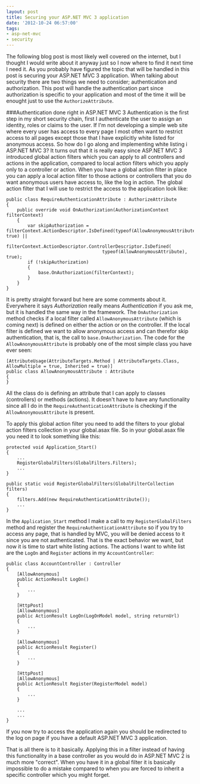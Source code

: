 ```yaml
---
layout: post
title: Securing your ASP.NET MVC 3 application
date: '2012-10-24 06:57:00'
tags:
- asp-net-mvc
- security
---
```


The following blog post is most likely well covered on the internet, but I thought I would write about it anyway just so I now where to find it next time I need it. As you probably have figured the topic that will be handled in this post is securing your ASP.NET MVC 3 application. When talking about security there are two things we need to consider; authentication and authorization. This post will handle the authentication part since authorization is specific to your application and most of the time it will be enought just to use the `AuthorizeAttribute`.

###Authentication done right in ASP.NET MVC 3
Authentication is the first step in my short security chain, first I authenticate the user to assign an identity, roles or claims to the user. If I'm not developing a simple web site where every user has access to every page I most often want to restrict access to all pages except those that I have explicitly white listed for anonymous access. So how do I go along and implementing white listing i ASP.NET MVC 3? It turns out that it is really easy since ASP.NET MVC 3 introduced global action filters which you can apply to all controllers and actions in the application, compared to local action filters which you apply only to a controller or action. When you have a global action filter in place you can apply a local action filter to those actions or controllers that you do want anonymous users have access to, like the log in action. The global action filter that I will use to restrict the access to the application look like:

    public class RequireAuthenticationAttribute : AuthorizeAttribute
    {
        public override void OnAuthorization(AuthorizationContext filterContext)
        {
            var skipAuthorization = filterContext.ActionDescriptor.IsDefined(typeof(AllowAnonymousAttribute), true) ||
                                    filterContext.ActionDescriptor.ControllerDescriptor.IsDefined(
                                        typeof(AllowAnonymousAttribute), true);
            if (!skipAuthorization)
            {
                base.OnAuthorization(filterContext);
            }
        }
    }
	
It is pretty straight forward but here are some comments about it. Everywhere it says *Authorization* really means *Authentication* if you ask me, but it is handled the same way in the framework. The `OnAuthorization` method checks if a local filter called `AllowAnonymousAttribute` (which is coming next) is defined on either the action or on the controller. If the local filter is defined we want to allow anonymous access and can therefor skip authentication, that is, the call to `base.OnAuthorization`. The code for the `AllowAnonymousAttribute` is probably one of the most simple class you have ever seen:

    [AttributeUsage(AttributeTargets.Method | AttributeTargets.Class, AllowMultiple = true, Inherited = true)]
    public class AllowAnonymousAttribute : Attribute
    {
    }

All the class do is defining an attribute that I can apply to classes (controllers) or methods (actions). It doesn't have to have any functionality since all I do in the `RequireAuthenticationAttribute` is checking if the `AllowAnonymousAttribute` is present.
	
To apply this global action filter you need to add the filters to your global action filters collection in your global.asax file. So in your global.asax file you need it to look something like this:

	protected void Application_Start()
	{
		...
		RegisterGlobalFilters(GlobalFilters.Filters);
		...
	}

	public static void RegisterGlobalFilters(GlobalFilterCollection filters)
	{
		filters.Add(new RequireAuthenticationAttribute());
		...
	}

In the `Application_Start` method I make a call to my `RegisterGlobalFilters` method and register the `RequireAuthenticationAttribute` so if you try to access any page, that is handled by MVC, you will be denied access to it since you are not authenticated. That is the exact behavior we want, but now it is time to start white listing actions. The actions I want to white list are the `LogOn` and `Register` actions in my `AccountController`:

    public class AccountController : Controller
    {
        [AllowAnonymous]
        public ActionResult LogOn()
        {
			...
        }

        [HttpPost]
        [AllowAnonymous]
        public ActionResult LogOn(LogOnModel model, string returnUrl)
        {
			...
        }

        [AllowAnonymous]
        public ActionResult Register()
        {
			...
        }

        [HttpPost]
        [AllowAnonymous]
        public ActionResult Register(RegisterModel model)
        {
			...
        }

		...
		...
    }

If you now try to access the application again you should be redirected to the log on page if you have a default ASP.NET MVC 3 application.

That is all there is to it basically. Applying this in a filter instead of having this functionality in a base controller as you would do in ASP.NET MVC 2 is much more "correct". When you have it in a global filter it is basically impossible to do a mistake compared to when you are forced to inherit a specific controller which you might forget.